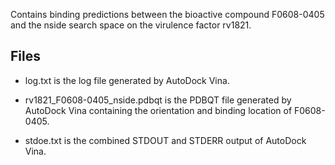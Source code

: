 Contains binding predictions between the bioactive compound F0608-0405 and the nside search space on the virulence factor rv1821.

## Files

- log.txt is the log file generated by AutoDock Vina.

- rv1821_F0608-0405_nside.pdbqt is the PDBQT file generated by AutoDock Vina containing the orientation and binding location of F0608-0405.

- stdoe.txt is the combined STDOUT and STDERR output of AutoDock Vina.


